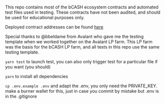 This repo contains most of the bCASH ecosystem contracts and automated test files used in testing. These contracts have not been audited, and should be used for educational purposes only. 

Deployed contract addresses can be found <a href="docs.butterflycash.lol">here</a>

Special thanks to @bbeldame from Avalant who gave me the testing template when we worked together on the Avalant LP farm. This LP farm was the basis for the bCASH LP farm, and all tests in this repo use the same testing template.

```yarn test``` to launch test, you can also only trigger test for a particular file if you want (you should)

```yarn``` to install all dependencies

```cp .env.example .env``` and adapt the .env, you only need the PRIVATE_KEY. make a burner wallet for this, just in case you commit by mistake but .env is in the .gitignore
